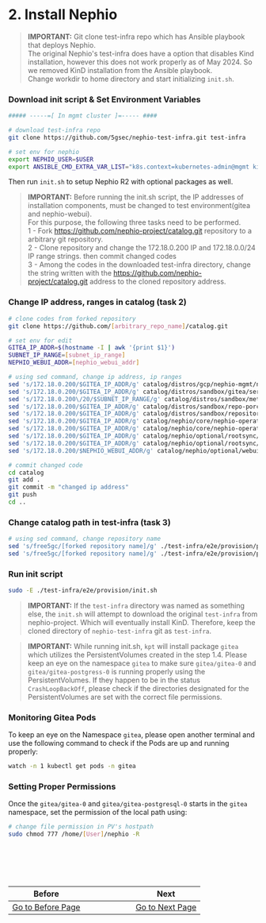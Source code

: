 # 2. Install Nephio

> **IMPORTANT:** Git clone test-infra repo which has Ansible playbook that deploys Nephio. \
> The original Nephio's test-infra does have a option that disables Kind installation, however this does not work properly as of May 2024. So we removed KinD installation from the Ansible playbook. \
> Change workdir to home directory and start initializing `init.sh`.

### Download init script & Set Environment Variables

```bash
##### -----=[ In mgmt cluster ]=----- ####

# download test-infra repo
git clone https://github.com/5gsec/nephio-test-infra.git test-infra

# set env for nephio
export NEPHIO_USER=$USER
export ANSIBLE_CMD_EXTRA_VAR_LIST="k8s.context=kubernetes-admin@mgmt kind.enabled=false host_min_vcpu=4 host_min_cpu_ram=8"
```

Then run `init.sh` to setup Nephio R2 with optional packages as well.

> **IMPORTANT:** Before running the init.sh script, the IP addresses of installation components, must be changed to  test environment(gitea and nephio-webui). \
> For this purpose, the following three tasks need to be performed. \
> 1 - Fork https://github.com/nephio-project/catalog.git repository to a arbitrary git repository. \
> 2 - Clone repository and change the 172.18.0.200 IP and 172.18.0.0/24 IP range strings. then commit changed codes\
> 3 - Among the codes in the downloaded test-infra directory, change the string written with the https://github.com/nephio-project/catalog.git address to the cloned repository address.

### Change IP address, ranges in catalog (task 2)

```bash
# clone codes from forked repository
git clone https://github.com/[arbitrary_repo_name]/catalog.git

# set env for edit
GITEA_IP_ADDR=$(hostname -I | awk '{print $1}')
SUBNET_IP_RANGE=[subnet_ip_range]
NEPHIO_WEBUI_ADDR=[nephio_webui_addr]

# using sed command, change ip address, ip ranges
sed 's/172.18.0.200/$GITEA_IP_ADDR/g' catalog/distros/gcp/nephio-mgmt/nephio-controllers/app/deployment-token-controller.yaml
sed 's/172.18.0.200/$GITEA_IP_ADDR/g' catalog/distros/sandbox/gitea/service-gitea.yaml
sed 's/172.18.0.200\/20/$SUBNET_IP_RANGE/g' catalog/distros/sandbox/metallb-sandbox-config/ipaddresspool.yaml
sed 's/172.18.0.200/$GITEA_IP_ADDR/g' catalog/distros/sandbox/repo-porch.yaml
sed 's/172.18.0.200/$GITEA_IP_ADDR/g' catalog/distros/sandbox/repository/set-values.yaml
sed 's/172.18.0.200/$GITEA_IP_ADDR/g' catalog/nephio/core/nephio-operator/app/controller/deployment-controller.yaml
sed 's/172.18.0.200/$GITEA_IP_ADDR/g' catalog/nephio/core/nephio-operator/app/controller/deployment-token-controller.yaml
sed 's/172.18.0.200/$GITEA_IP_ADDR/g' catalog/nephio/optional/rootsync/rootsync.yaml
sed 's/172.18.0.200/$GITEA_IP_ADDR/g' catalog/nephio/optional/rootsync/set-values.yaml
sed 's/172.18.0.200/$NEPHIO_WEBUI_ADDR/g' catalog/nephio/optional/webui/service.yaml

# commit changed code
cd catalog
git add .
git commit -m "changed ip address"
git push
cd ..
```

### Change catalog path in test-infra (task 3)

```bash
# using sed command, change repository name
sed 's/free5gc/[forked repository name]/g' ./test-infra/e2e/provision/playbooks/roles/bootstrap/defaults/main.yaml
sed 's/free5gc/[forked repository name]/g' ./test-infra/e2e/provision/playbooks/roles/install/defaults/main.yaml
```

### Run init script

```bash
sudo -E ./test-infra/e2e/provision/init.sh
```

> **IMPORTANT:** If the `test-infra` directory was named as something else, the `init.sh` will attempt to download the original `test-infra` from nephio-project. Which will eventually install KinD. Therefore, keep the cloned directory of `nephio-test-infra` git as `test-infra`.

> **IMPORTANT:** While running init.sh, `kpt` will install package `gitea` which utilizes the PersistentVolumes created in the step 1.4. Please keep an eye on the namespace `gitea` to make sure `gitea/gitea-0` and `gitea/gitea-postgress-0` is running properly using the PersistentVolumes. If they happen to be in the status `CrashLoopBackOff`, please check if the directories designated for the PersistentVolumes are set with the correct file permissions.

### Monitoring Gitea Pods
To keep an eye on the Namespace `gitea`, please open another terminal and use the following command to check if the Pods are up and running properly:

```bash
watch -n 1 kubectl get pods -n gitea
```

### Setting Proper Permissions
Once the `gitea/gitea-0` and `gitea/gitea-postgresql-0` starts in the `gitea` namespace, set the permission of the local path using:

```bash
# change file permission in PV's hostpath
sudo chmod 777 /home/[User]/nephio -R 
```

<br></br>
---
|Before|  |  |  |  |  |  |Next|
|--|--|--|--|--|--|--|--|
|[ Go to Before Page](1_prerequsites.md) |  |  |  |  |  |  | [ Go to Next Page ](3_add_k8s_clusters_to_nephio.md)|
